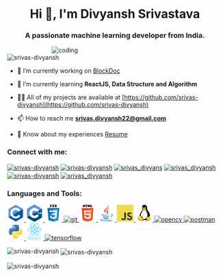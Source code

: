 <h1 align="center">Hi 👋, I'm Divyansh Srivastava</h1>
<h3 align="center">A passionate machine learning developer from India.</h3>

<img align="right" alt="coding" width="400" src="https://images.squarespace-cdn.com/content/v1/5769fc401b631bab1addb2ab/1541580611624-TE64QGKRJG8SWAIUS7NS/ke17ZwdGBToddI8pDm48kPoswlzjSVMM-SxOp7CV59BZw-zPPgdn4jUwVcJE1ZvWQUxwkmyExglNqGp0IvTJZamWLI2zvYWH8K3-s_4yszcp2ryTI0HqTOaaUohrI8PI6FXy8c9PWtBlqAVlUS5izpdcIXDZqDYvprRqZ29Pw0o/coding-freak.gif"/>

<p align="left"> <img src="https://komarev.com/ghpvc/?username=srivas-divyansh&label=Profile%20views&color=0e75b6&style=flat" alt="srivas-divyansh" /> </p>

- 🔭 I’m currently working on [BlockDoc](https://github.com/srivas-divyansh/BlockDoc)

- 🌱 I’m currently learning **ReactJS, Data Structure and Algorithm**

- 👨‍💻 All of my projects are available at [https://github.com/srivas-divyansh](https://github.com/srivas-divyansh)

- 📫 How to reach me **srivas.divyansh22@gmail.com**

- 📄 Know about my experiences [Resume](https://patnanit-my.sharepoint.com/:b:/g/personal/divyanshs_ug22_cs_nitp_ac_in/EeauOK6b8aZIjhucSWXTzR8BlqTRuxyyL8dyU3idUhvTRg?e=Zpg9ne)

<h3 align="left">Connect with me:</h3>
<p align="left">
<a href="https://linkedin.com/in/srivas-divyansh" target="blank"><img align="center" src="https://raw.githubusercontent.com/rahuldkjain/github-profile-readme-generator/master/src/images/icons/Social/linked-in-alt.svg" alt="srivas-divyansh" height="30" width="40" /></a>
<a href="https://kaggle.com/srivas-divyansh" target="blank"><img align="center" src="https://raw.githubusercontent.com/rahuldkjain/github-profile-readme-generator/master/src/images/icons/Social/kaggle.svg" alt="srivas-divyansh" height="30" width="40" /></a>
<a href="https://www.codechef.com/users/srivas_divyans" target="blank"><img align="center" src="https://cdn.jsdelivr.net/npm/simple-icons@3.1.0/icons/codechef.svg" alt="srivas_divyans" height="30" width="40" /></a>
<a href="https://codeforces.com/profile/srivas_divyansh" target="blank"><img align="center" src="https://raw.githubusercontent.com/rahuldkjain/github-profile-readme-generator/master/src/images/icons/Social/codeforces.svg" alt="srivas_divyansh" height="30" width="40" /></a>
<a href="https://www.leetcode.com/srivas-divyansh" target="blank"><img align="center" src="https://raw.githubusercontent.com/rahuldkjain/github-profile-readme-generator/master/src/images/icons/Social/leet-code.svg" alt="srivas-divyansh" height="30" width="40" /></a>
<a href="https://discord.gg/srivas_divyansh" target="blank"><img align="center" src="https://raw.githubusercontent.com/rahuldkjain/github-profile-readme-generator/master/src/images/icons/Social/discord.svg" alt="srivas_divyansh" height="30" width="40" /></a>
</p>

<h3 align="left">Languages and Tools:</h3>
<p align="left"> <a href="https://www.cprogramming.com/" target="_blank" rel="noreferrer"> <img src="https://raw.githubusercontent.com/devicons/devicon/master/icons/c/c-original.svg" alt="c" width="40" height="40"/> </a> <a href="https://www.w3schools.com/cpp/" target="_blank" rel="noreferrer"> <img src="https://raw.githubusercontent.com/devicons/devicon/master/icons/cplusplus/cplusplus-original.svg" alt="cplusplus" width="40" height="40"/> </a> <a href="https://www.w3schools.com/css/" target="_blank" rel="noreferrer"> <img src="https://raw.githubusercontent.com/devicons/devicon/master/icons/css3/css3-original-wordmark.svg" alt="css3" width="40" height="40"/> </a> <a href="https://git-scm.com/" target="_blank" rel="noreferrer"> <img src="https://www.vectorlogo.zone/logos/git-scm/git-scm-icon.svg" alt="git" width="40" height="40"/> </a> <a href="https://www.w3.org/html/" target="_blank" rel="noreferrer"> <img src="https://raw.githubusercontent.com/devicons/devicon/master/icons/html5/html5-original-wordmark.svg" alt="html5" width="40" height="40"/> </a> <a href="https://www.java.com" target="_blank" rel="noreferrer"> <img src="https://raw.githubusercontent.com/devicons/devicon/master/icons/java/java-original.svg" alt="java" width="40" height="40"/> </a> <a href="https://developer.mozilla.org/en-US/docs/Web/JavaScript" target="_blank" rel="noreferrer"> <img src="https://raw.githubusercontent.com/devicons/devicon/master/icons/javascript/javascript-original.svg" alt="javascript" width="40" height="40"/> </a> <a href="https://www.linux.org/" target="_blank" rel="noreferrer"> <img src="https://raw.githubusercontent.com/devicons/devicon/master/icons/linux/linux-original.svg" alt="linux" width="40" height="40"/> </a> <a href="https://opencv.org/" target="_blank" rel="noreferrer"> <img src="https://www.vectorlogo.zone/logos/opencv/opencv-icon.svg" alt="opencv" width="40" height="40"/> </a> <a href="https://postman.com" target="_blank" rel="noreferrer"> <img src="https://www.vectorlogo.zone/logos/getpostman/getpostman-icon.svg" alt="postman" width="40" height="40"/> </a> <a href="https://www.python.org" target="_blank" rel="noreferrer"> <img src="https://raw.githubusercontent.com/devicons/devicon/master/icons/python/python-original.svg" alt="python" width="40" height="40"/> </a> <a href="https://reactjs.org/" target="_blank" rel="noreferrer"> <img src="https://raw.githubusercontent.com/devicons/devicon/master/icons/react/react-original-wordmark.svg" alt="react" width="40" height="40"/> </a> <a href="https://www.tensorflow.org" target="_blank" rel="noreferrer"> <img src="https://www.vectorlogo.zone/logos/tensorflow/tensorflow-icon.svg" alt="tensorflow" width="40" height="40"/> </a> </p>

<p><img align="left" src="https://github-readme-stats.vercel.app/api/top-langs?username=srivas-divyansh&show_icons=true&locale=en&layout=compact" alt="srivas-divyansh" /></p>

<p>&nbsp;<img align="center" src="https://github-readme-stats.vercel.app/api?username=srivas-divyansh&show_icons=true&locale=en" alt="srivas-divyansh" /></p>

<p><img align="center" src="https://github-readme-streak-stats.herokuapp.com/?user=srivas-divyansh&" alt="srivas-divyansh" /></p>
